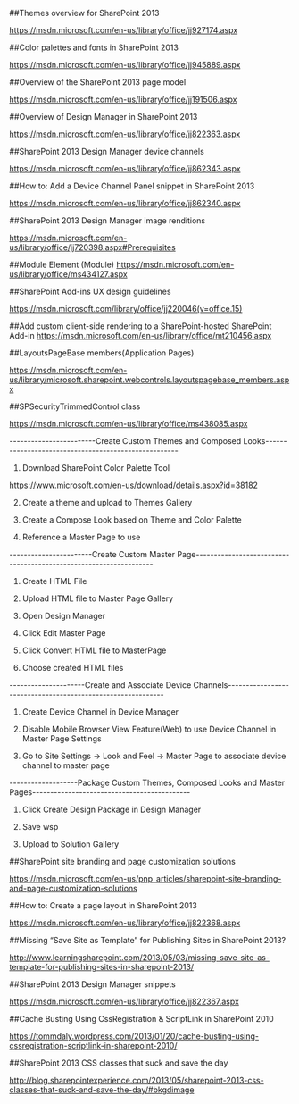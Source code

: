 ##Themes overview for SharePoint 2013

https://msdn.microsoft.com/en-us/library/office/jj927174.aspx

##Color palettes and fonts in SharePoint 2013

https://msdn.microsoft.com/en-us/library/office/jj945889.aspx

##Overview of the SharePoint 2013 page model

https://msdn.microsoft.com/en-us/library/office/jj191506.aspx

##Overview of Design Manager in SharePoint 2013

https://msdn.microsoft.com/en-us/library/office/jj822363.aspx

##SharePoint 2013 Design Manager device channels

https://msdn.microsoft.com/en-us/library/office/jj862343.aspx

##How to: Add a Device Channel Panel snippet in SharePoint 2013

https://msdn.microsoft.com/en-us/library/office/jj862340.aspx

##SharePoint 2013 Design Manager image renditions

https://msdn.microsoft.com/en-us/library/office/jj720398.aspx#Prerequisites

##Module Element (Module)
https://msdn.microsoft.com/en-us/library/office/ms434127.aspx

##SharePoint Add-ins UX design guidelines

https://msdn.microsoft.com/library/office/jj220046(v=office.15)

##Add custom client-side rendering to a SharePoint-hosted SharePoint Add-in
https://msdn.microsoft.com/en-us/library/office/mt210456.aspx

##LayoutsPageBase members(Application Pages)

https://msdn.microsoft.com/en-us/library/microsoft.sharepoint.webcontrols.layoutspagebase_members.aspx

##SPSecurityTrimmedControl class

https://msdn.microsoft.com/en-us/library/office/ms438085.aspx

------------------------Create Custom Themes and Composed Looks-----------------------------------------------------

1. Download SharePoint Color Palette Tool

 https://www.microsoft.com/en-us/download/details.aspx?id=38182

2. Create a theme and upload to Themes Gallery


3. Create a Compose Look based on Theme and Color Palette

4. Reference a Master Page to use



-----------------------Create Custom Master Page------------------------------------------------------------------

1. Create HTML File

2. Upload HTML file to Master Page Gallery

3. Open Design Manager

4. Click Edit Master Page

5. Click Convert HTML file to MasterPage

6. Choose created HTML files



---------------------Create and Associate Device Channels------------------------------------------------------------

1. Create Device Channel in Device Manager

2. Disable Mobile Browser View Feature(Web) to use Device Channel in Master Page Settings

3. Go to Site Settings -> Look and Feel -> Master Page to associate device channel to master page



-------------------Package Custom Themes, Composed Looks and Master Pages--------------------------------------------

1. Click Create Design Package in Design Manager

2. Save wsp

3. Upload to Solution Gallery


##SharePoint site branding and page customization solutions

https://msdn.microsoft.com/en-us/pnp_articles/sharepoint-site-branding-and-page-customization-solutions

##How to: Create a page layout in SharePoint 2013

https://msdn.microsoft.com/en-us/library/office/jj822368.aspx


##Missing “Save Site as Template” for Publishing Sites in SharePoint 2013?

http://www.learningsharepoint.com/2013/05/03/missing-save-site-as-template-for-publishing-sites-in-sharepoint-2013/

##SharePoint 2013 Design Manager snippets

https://msdn.microsoft.com/en-us/library/office/jj822367.aspx
 
##Cache Busting Using CssRegistration & ScriptLink in SharePoint 2010

https://tommdaly.wordpress.com/2013/01/20/cache-busting-using-cssregistration-scriptlink-in-sharepoint-2010/

##SharePoint 2013 CSS classes that suck and save the day

http://blog.sharepointexperience.com/2013/05/sharepoint-2013-css-classes-that-suck-and-save-the-day/#bkgdimage
